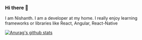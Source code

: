 ### Hi there 👋

I am Nishanth. I am a developer at my home. I really enjoy learning frameworks or libraries like React, Angular, React-Native

[![Anurag's github stats](https://github-readme-stats.vercel.app/api?username=Nishanth)](https://github.com/lorstenoplo/Imessage)
